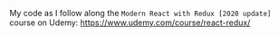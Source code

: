 My code as I follow along the `Modern React with Redux [2020 update]` course on Udemy: https://www.udemy.com/course/react-redux/
